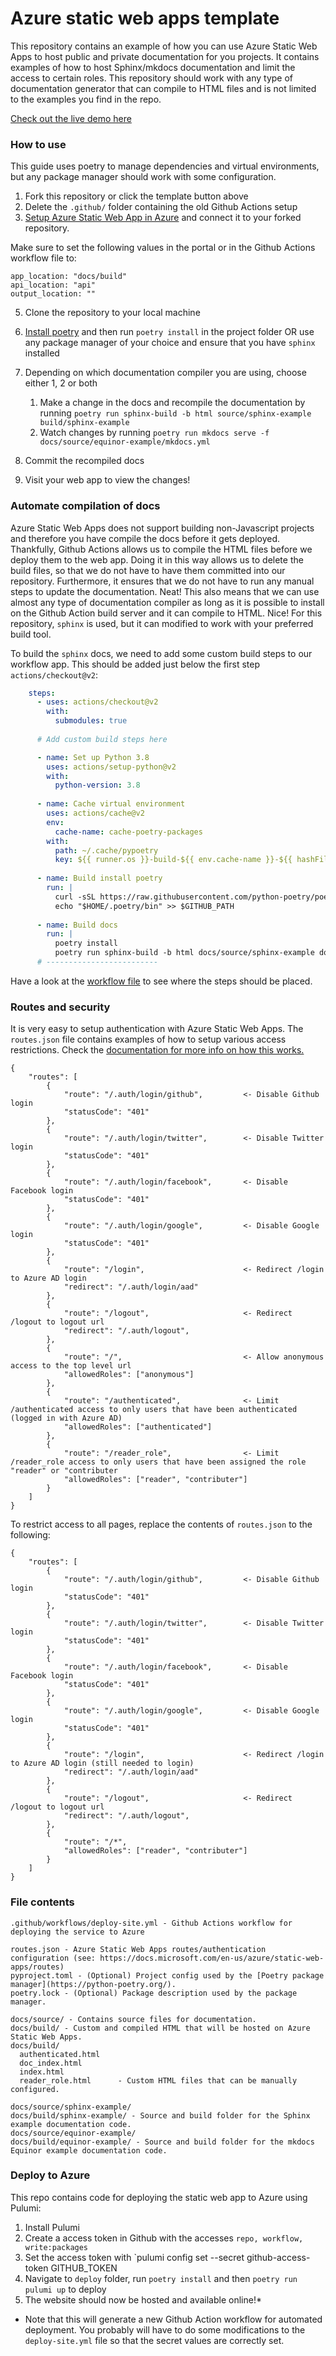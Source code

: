 # Azure static web apps template
This repository contains an example of how you can use Azure Static Web Apps to host public and private documentation for you projects. It contains examples of how to host Sphinx/mkdocs documentation and limit the access to certain roles. This repository should work with any type of documentation generator that can compile to HTML files and is not limited to the examples you find in the repo.

[Check out the live demo here](https://brave-tree-035ee0c03.azurestaticapps.net/)

### How to use
This guide uses poetry to manage dependencies and virtual environments, but any package manager should work with some configuration.

1. Fork this repository or click the template button above
1. Delete the `.github/` folder containing the old Github Actions setup
1. [Setup Azure Static Web App in Azure](https://docs.microsoft.com/en-us/azure/static-web-apps/get-started-portal?tabs=vanilla-javascript) and connect it to your forked repository.

  Make sure to set the following values in the portal or in the Github Actions workflow file to:
  ```
  app_location: "docs/build"
  api_location: "api"
  output_location: ""
  ```
 5. Clone the repository to your local machine
 5. [Install poetry](https://python-poetry.org/docs/) and then run `poetry install` in the project folder OR use any package manager of your choice and ensure that you have `sphinx` installed

 6. Depending on which documentation compiler you are using, choose either 1, 2 or both
    1. Make a change in the docs and recompile the documentation by running `poetry run sphinx-build -b html source/sphinx-example build/sphinx-example`
    2. Watch changes by running `poetry run mkdocs serve -f docs/source/equinor-example/mkdocs.yml`
 7. Commit the recompiled docs
 8. Visit your web app to view the changes!
 
### Automate compilation of docs
Azure Static Web Apps does not support building non-Javascript projects and therefore you have compile the docs before it gets deployed. Thankfully, Github Actions allows us to compile the HTML files before we deploy them to the web app. Doing it in this way allows us to delete the build files, so that we do not have to have them committed into our repository. Furthermore, it ensures that we do not have to run any manual steps to update the documentation. Neat! This also means that we can use almost any type of documentation compiler as long as it is possible to install on the Github Action build server and it can compile to HTML. Nice! For this repository, `sphinx` is used, but it can modified to work with your preferred build tool.

To build the `sphinx` docs, we need to add some custom build steps to our workflow app. This should be added just below the first step `actions/checkout@v2`:

```yaml
    steps:
      - uses: actions/checkout@v2
        with:
          submodules: true
      
      # Add custom build steps here 

      - name: Set up Python 3.8
        uses: actions/setup-python@v2
        with:
          python-version: 3.8
          
      - name: Cache virtual environment
        uses: actions/cache@v2
        env:
          cache-name: cache-poetry-packages
        with:
          path: ~/.cache/pypoetry
          key: ${{ runner.os }}-build-${{ env.cache-name }}-${{ hashFiles('**/poetry.lock') }}
          
      - name: Build install poetry
        run: |
          curl -sSL https://raw.githubusercontent.com/python-poetry/poetry/master/get-poetry.py | python
          echo "$HOME/.poetry/bin" >> $GITHUB_PATH
          
      - name: Build docs
        run: |
          poetry install
          poetry run sphinx-build -b html docs/source/sphinx-example docs/build/sphinx-example
      # -------------------------
```

Have a look at the [workflow file](https://github.com/equinor/az-static-web-app-docs-template/blob/main/.github/workflows/azure-static-web-apps-brave-tree-035ee0c03.yml) to see where the steps should be placed.

### Routes and security
It is very easy to setup authentication with Azure Static Web Apps. The `routes.json` file contains examples of how to setup various access restrictions. Check the [documentation for more info on how this works.](https://docs.microsoft.com/en-us/azure/static-web-apps/routes)

```
{
    "routes": [
        {
            "route": "/.auth/login/github",         <- Disable Github login
            "statusCode": "401"
        },
        {
            "route": "/.auth/login/twitter",        <- Disable Twitter login
            "statusCode": "401"
        },
        {
            "route": "/.auth/login/facebook",       <- Disable Facebook login
            "statusCode": "401"
        },
        {
            "route": "/.auth/login/google",         <- Disable Google login
            "statusCode": "401"
        },
        {
            "route": "/login",                      <- Redirect /login to Azure AD login 
            "redirect": "/.auth/login/aad"
        },
        {
            "route": "/logout",                     <- Redirect /logout to logout url
            "redirect": "/.auth/logout",
        },
        {
            "route": "/",                           <- Allow anonymous access to the top level url
            "allowedRoles": ["anonymous"]
        },
        {
            "route": "/authenticated",              <- Limit /authenticated access to only users that have been authenticated (logged in with Azure AD)
            "allowedRoles": ["authenticated"]
        },
        {
            "route": "/reader_role",                <- Limit /reader_role access to only users that have been assigned the role "reader" or "contributer
            "allowedRoles": ["reader", "contributer"]
        }
    ]
}
```

To restrict access to all pages, replace the contents of `routes.json` to the following:

```
{
    "routes": [
        {
            "route": "/.auth/login/github",         <- Disable Github login
            "statusCode": "401"
        },
        {
            "route": "/.auth/login/twitter",        <- Disable Twitter login
            "statusCode": "401"
        },
        {
            "route": "/.auth/login/facebook",       <- Disable Facebook login
            "statusCode": "401"
        },
        {
            "route": "/.auth/login/google",         <- Disable Google login
            "statusCode": "401"
        },
        {
            "route": "/login",                      <- Redirect /login to Azure AD login (still needed to login)
            "redirect": "/.auth/login/aad"
        },
        {
            "route": "/logout",                     <- Redirect /logout to logout url
            "redirect": "/.auth/logout",
        },
        {
            "route": "/*",
            "allowedRoles": ["reader", "contributer"]
        }
    ]
}
```

### File contents
```
.github/workflows/deploy-site.yml - Github Actions workflow for deploying the service to Azure

routes.json - Azure Static Web Apps routes/authentication configuration (see: https://docs.microsoft.com/en-us/azure/static-web-apps/routes)
pyproject.toml - (Optional) Project config used by the [Poetry package manager](https://python-poetry.org/).
poetry.lock - (Optional) Package description used by the package manager.

docs/source/ - Contains source files for documentation.
docs/build/ - Custom and compiled HTML that will be hosted on Azure Static Web Apps.
docs/build/
  authenticated.html
  doc_index.html
  index.html
  reader_role.html      - Custom HTML files that can be manually configured.
  
docs/source/sphinx-example/
docs/build/sphinx-example/ - Source and build folder for the Sphinx example documentation code.
docs/source/equinor-example/
docs/build/equinor-example/ - Source and build folder for the mkdocs Equinor example documentation code.
```

### Deploy to Azure

This repo contains code for deploying the static web app to Azure using Pulumi:

1. Install Pulumi
2. Create a access token in Github with the accesses `repo, workflow, write:packages`
3. Set the access token with `pulumi config set --secret github-access-token GITHUB_TOKEN
4. Navigate to `deploy` folder, run `poetry install` and then `poetry run pulumi up` to deploy
5. The website should now be hosted and available online!*

* Note that this will generate a new Github Action workflow for automated deployment. You probably will have to do some modifications to the `deploy-site.yml` file so that the secret values are correctly set.